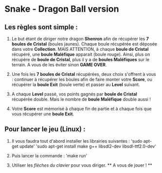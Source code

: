 # Snake - Dragon Ball version

## Les règles sont simple :

1. Le but étant de diriger notre dragon **Shenron** afin de récupérer les **7 boules de Cristal** (boules jaunes).
Chaque boule récupérée est déposée dans votre **Collection**.
MAIS ATTENTION, à chaque **boule de Cristal** récupéré, une **boule Maléfique** apparait (boule rouge).
Ainsi, plus on récupère de **boule de Cristal**, plus il y a de **boules Maléfiques** sur le terrain.
A vous de les éviter sinon **GAME OVER**.

2. Une fois les **7 boules de Cristal** récupérées, deux choix s'offrent à vous : continuer à récupérer les boules afin de faire monter votre **Score**, ou récupérer la **boule Exit** (boule verte) et passer au **Level** suivant.

3. A chaque **Level** passé, vos points gagnés par **boule de Cristal** récupérée double. Mais le nombre de **boule Maléfique** double aussi !

4. Votre **Score** est mémorisé à chaque fin de partie et à chaque fois que vous récupérer une **boule Exit**.


## Pour lancer le jeu (Linux) :
1. Il vous faudra tout d'abord installer les librairies suivantes :
'sudo apt-get update'
'sudo apt-get install make g++ libsdl2-dev libsdl-ttf2.0-dev'

2. Puis lancer la commande :
'make run'

3. Utiliser les *flèches du clavier* pour vous diriger.
** A vous de jouer ! **